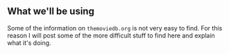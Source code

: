 ## What we'll be using

Some of the information on ```themoviedb.org``` is not very easy to find.  For this reason I will post some of the more difficult stuff to find here and explain what it's doing.


